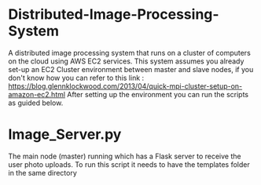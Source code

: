 # Distributed-Image-Processing-System
A distributed image processing system that runs on a cluster of computers on the cloud using AWS EC2 services.
This system assumes you already set-up an EC2 Cluster environment between master and slave nodes, if you don't know how you can refer to this link : https://blog.glennklockwood.com/2013/04/quick-mpi-cluster-setup-on-amazon-ec2.html
After setting up the environment you can run the scripts as guided below.


# Image_Server.py
The main node (master) running which has a Flask server to receive the user photo uploads.
To run this script it needs to have the templates folder in the same directory 
